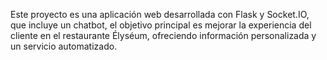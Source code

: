 Este proyecto es una aplicación web desarrollada con Flask y Socket.IO, que incluye un chatbot, el objetivo principal es mejorar la experiencia del cliente en el restaurante Élyséum, ofreciendo información personalizada y un servicio automatizado.
